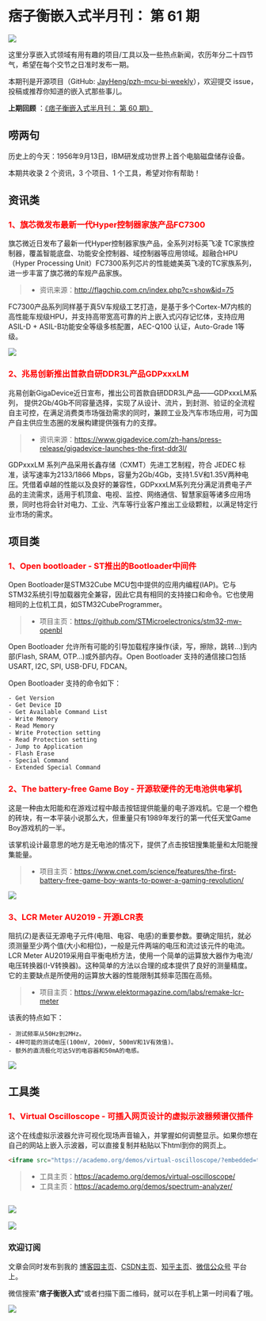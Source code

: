 # 痞子衡嵌入式半月刊： 第 61 期

![](http://henjay724.com/image/cnblogs/pzh_mcu_bi_weekly.PNG)

这里分享嵌入式领域有用有趣的项目/工具以及一些热点新闻，农历年分二十四节气，希望在每个交节之日准时发布一期。

本期刊是开源项目（GitHub: [JayHeng/pzh-mcu-bi-weekly](https://github.com/JayHeng/pzh-mcu-bi-weekly)），欢迎提交 issue，投稿或推荐你知道的嵌入式那些事儿。

**上期回顾** ：[《痞子衡嵌入式半月刊： 第 60 期》](https://www.cnblogs.com/henjay724/p/16567006.html)

## 唠两句

历史上的今天：1956年9月13日，IBM研发成功世界上首个电脑磁盘储存设备。

本期共收录 2 个资讯，3 个项目、1 个工具，希望对你有帮助！

## 资讯类

### <font color="red">1、旗芯微发布最新一代Hyper控制器家族产品FC7300</font>

旗芯微近日发布了最新一代Hyper控制器家族产品，全系列对标英飞凌 TC家族控制器，覆盖智能底盘、功能安全控制器、域控制器等应用领域。超融合HPU（Hyper Processing Unit）FC7300系列芯片的性能媲美英飞凌的TC家族系列，进一步丰富了旗芯微的车规产品家族。  

> * 资讯来源：http://flagchip.com.cn/index.php?c=show&id=75

FC7300产品系列同样基于真5V车规级工艺打造，是基于多个Cortex-M7内核的高性能车规级HPU，并支持高带宽高可靠的片上嵌入式闪存记忆体，支持应用ASIL-D + ASIL-B功能安全等级多核配置，AEC-Q100 认证，Auto-Grade 1等级。  

![](http://henjay724.com/image/biweekly20220910/Flagchip_FC7300.PNG)

### <font color="red">2、兆易创新推出首款自研DDR3L产品GDPxxxLM</font>

兆易创新GigaDevice近日宣布，推出公司首款自研DDR3L产品——GDPxxxLM系列， 提供2Gb/4Gb不同容量选择，实现了从设计、流片，到封测、验证的全流程自主可控，在满足消费类市场强劲需求的同时，兼顾工业及汽车市场应用，可为国产自主供应生态圈的发展构建提供强有力的支撑。  

> * 资讯来源：https://www.gigadevice.com/zh-hans/press-release/gigadevice-launches-the-first-ddr3l/

GDPxxxLM 系列产品采用长鑫存储（CXMT）先进工艺制程，符合 JEDEC 标准，读写速率为2133/1866 Mbps，容量为2Gb/4Gb，支持1.5V和1.35V两种电压。凭借着卓越的性能以及良好的兼容性，GDPxxxLM系列充分满足消费电子产品的主流需求，适用于机顶盒、电视、监控、网络通信、智慧家庭等诸多应用场景，同时也将会针对电力、工业、汽车等行业客户推出工业级颗粒，以满足特定行业市场的需求。  

## 项目类

### <font color="red">1、Open bootloader - ST推出的Bootloader中间件</font>

Open Bootloader是STM32Cube MCU包中提供的应用内编程(IAP)。它与STM32系统引导加载器完全兼容，因此它具有相同的支持接口和命令。它也使用相同的上位机工具，如STM32CubeProgrammer。  

> * 项目主页：https://github.com/STMicroelectronics/stm32-mw-openbl

Open Bootloader 允许所有可能的引导加载程序操作(读，写，擦除，跳转…)到内部(Flash, SRAM, OTP…)或外部内存。Open Bootloader 支持的通信接口包括 USART, I2C, SPI, USB-DFU, FDCAN。

Open Bootloader 支持的命令如下：  

```text
- Get Version
- Get Device ID
- Get Available Command List
- Write Memory
- Read Memory
- Write Protection setting
- Read Protection setting
- Jump to Application
- Flash Erase
- Special Command
- Extended Special Command
```

### <font color="red">2、The battery-free Game Boy - 开源软硬件的无电池供电掌机</font>

这是一种由太阳能和在游戏过程中敲击按钮提供能量的电子游戏机。它是一个橙色的砖块，有一本平装小说那么大，但重量只有1989年发行的第一代任天堂Game Boy游戏机的一半。  

该掌机设计最意思的地方是无电池的情况下，提供了点击按钮搜集能量和太阳能搜集能量。

> * 项目主页：https://www.cnet.com/science/features/the-first-battery-free-game-boy-wants-to-power-a-gaming-revolution/

![](http://henjay724.com/image/biweekly20220913/The-battery-free-Game-Boy.PNG)

### <font color="red">3、LCR Meter AU2019 - 开源LCR表</font>

阻抗(Z)是表征无源电子元件(电阻、电容、电感)的重要参数。要确定阻抗，就必须测量至少两个值(大小和相位)，一般是元件两端的电压和流过该元件的电流。LCR Meter AU2019采用自平衡电桥方法，使用一个简单的运算放大器作为电流/电压转换器(I-V转换器)。这种简单的方法以合理的成本提供了良好的测量精度。它的主要缺点是所使用的运算放大器的性能限制其频率范围在高频。  

> * 项目主页：https://www.elektormagazine.com/labs/remake-lcr-meter

该表的特点如下：

```text
- 测试频率从50Hz到2MHz。
- 4种可能的测试电压(100mV, 200mV, 500mV和1V有效值)。
- 额外的直流极化可达5V的电容器和50mA的电感。
```

![](http://henjay724.com/image/biweekly20220913/LCR-Meter-AU2019.PNG)

## 工具类

### <font color="red">1、Virtual Oscilloscope - 可插入网页设计的虚拟示波器频谱仪插件</font>

这个在线虚拟示波器允许可视化现场声音输入，并掌握如何调整显示。如果你想在自己的网站上嵌入示波器，可以直接复制并粘贴以下html到你的网页上。  

```html
<iframe src="https://academo.org/demos/virtual-oscilloscope/?embedded=true" width="800" height="380"></iframe>
```

> * 工具主页：https://academo.org/demos/virtual-oscilloscope/
> * 工具主页：https://academo.org/demos/spectrum-analyzer/

![](http://henjay724.com/image/biweekly20220913/academo-virtual-oscilloscope.PNG)
-
![](http://henjay724.com/image/biweekly20220913/academo-spectrum-analyzer.PNG)

### 欢迎订阅

文章会同时发布到我的 [博客园主页](https://www.cnblogs.com/henjay724/)、[CSDN主页](https://blog.csdn.net/henjay724)、[知乎主页](https://www.zhihu.com/people/henjay724)、[微信公众号](http://weixin.sogou.com/weixin?type=1&query=痞子衡嵌入式) 平台上。

微信搜索"__痞子衡嵌入式__"或者扫描下面二维码，就可以在手机上第一时间看了哦。

![](http://henjay724.com/image/github/pzhMcu_qrcode_258x258.jpg)

